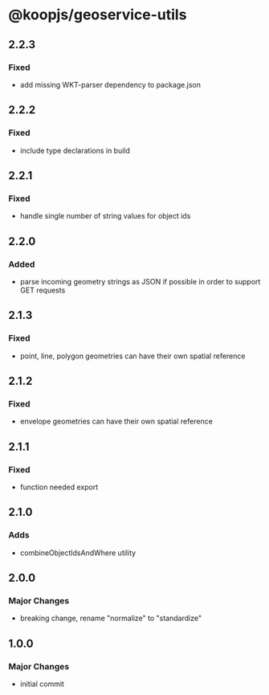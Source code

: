 # @koopjs/geoservice-utils

## 2.2.3
### Fixed
- add missing WKT-parser dependency to package.json

## 2.2.2
### Fixed
- include type declarations in build

## 2.2.1
### Fixed
- handle single number of string values for object ids

## 2.2.0
### Added
- parse incoming geometry strings as JSON if possible in order to support GET requests

## 2.1.3
### Fixed
- point, line, polygon geometries can have their own spatial reference 

## 2.1.2
### Fixed
- envelope geometries can have their own spatial reference 

## 2.1.1
### Fixed
- function needed export

## 2.1.0
### Adds
- combineObjectIdsAndWhere utility

## 2.0.0
### Major Changes
- breaking change, rename "normalize" to "standardize"

## 1.0.0
### Major Changes
- initial commit